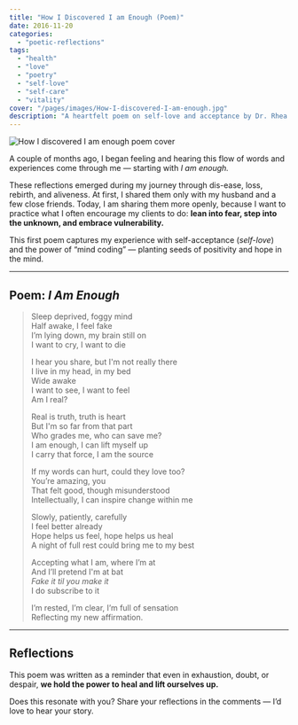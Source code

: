 ```yaml
---
title: "How I Discovered I am Enough (Poem)"
date: 2016-11-20
categories: 
  - "poetic-reflections"
tags: 
  - "health"
  - "love"
  - "poetry"
  - "self-love"
  - "self-care"
  - "vitality"
cover: "/pages/images/How-I-discovered-I-am-enough.jpg"
description: "A heartfelt poem on self-love and acceptance by Dr. Rhea Mehta, capturing her journey through dis-ease, rebirth, and the realization that 'I am enough.'"
---
```

![How I discovered I am enough poem cover](/pages/images/How-I-discovered-I-am-enough.jpg "Poem about self-love and acceptance")

A couple of months ago, I began feeling and hearing this flow of words and experiences come through me — starting with *I am enough.*

These reflections emerged during my journey through dis-ease, loss, rebirth, and aliveness. At first, I shared them only with my husband and a few close friends. Today, I am sharing them more openly, because I want to practice what I often encourage my clients to do: **lean into fear, step into the unknown, and embrace vulnerability.**

This first poem captures my experience with self-acceptance (*self-love*) and the power of “mind coding” — planting seeds of positivity and hope in the mind.  

---

## Poem: *I Am Enough*

> Sleep deprived, foggy mind  
> Half awake, I feel fake  
> I’m lying down, my brain still on  
> I want to cry, I want to die  
>
> I hear you share, but I'm not really there  
> I live in my head, in my bed  
> Wide awake  
> I want to see, I want to feel  
> Am I real?  
>
> Real is truth, truth is heart  
> But I'm so far from that part  
> Who grades me, who can save me?  
> I am enough, I can lift myself up  
> I carry that force, I am the source  
>
> If my words can hurt, could they love too?  
> You’re amazing, you  
> That felt good, though misunderstood  
> Intellectually, I can inspire change within me  
>
> Slowly, patiently, carefully  
> I feel better already  
> Hope helps us feel, hope helps us heal  
> A night of full rest could bring me to my best  
>
> Accepting what I am, where I’m at  
> And I’ll pretend I'm at bat  
> *Fake it til you make it*  
> I do subscribe to it  
>
> I’m rested, I’m clear, I’m full of sensation  
> Reflecting my new affirmation.  

---

##  Reflections

This poem was written as a reminder that even in exhaustion, doubt, or despair, **we hold the power to heal and lift ourselves up.**  

Does this resonate with you? Share your reflections in the comments — I’d love to hear your story.
